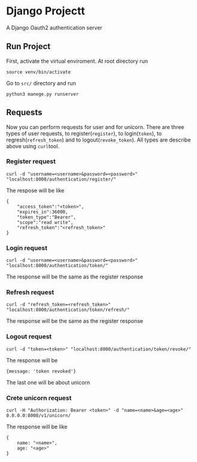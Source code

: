 # Django Projectt

A Django Oauth2 authentication server 

## Run Project

First, activate the virtual enviroment. At root directory run
```
source venv/bin/activate
```

Go to ```src/``` directory and run

```
python3 manege.py runserver
```

## Requests
Now you can perform requests for user and for unicorn. There are three types of user requests, to register(```register```), to login(```token```), to regresh(```refresh_token```) and to logout(```revoke_token```). All types are describe above using ```curl```tool.

### Register request

```
curl -d "username=<username>&password=<password>" "localhost:8000/authentication/register/"
```
The respose will be like

```
{
    "access_token":"<token>",
    "expires_in":36000,
    "token_type":"Bearer",
    "scope":"read write",
    "refresh_token":"<refresh_token>"
}
```


### Login request

```
curl -d "username=<username>&password=<password>" "localhost:8000/authentication/token/"
```

The response will be the same as the register response

### Refresh request

```
curl -d "refresh_token=<refresh_token>" "localhost:8000/authentication/token/refresh/"
```

The response will be the same as the register response

### Logout request

```
curl -d "token=<token>" "localhost:8000/authentication/token/revoke/"
```

The response will be

```
{message: 'token revoked'}
```

The last one will be about unicorn

### Crete unicorn request

```
curl -H "Authorization: Bearer <token>" -d "name=<name>&age=<age>" 0.0.0.0:8000/v1/unicorn/
```

The response will be like
``` 
{
    name: "<name>",
    age: "<age>"
}
```
